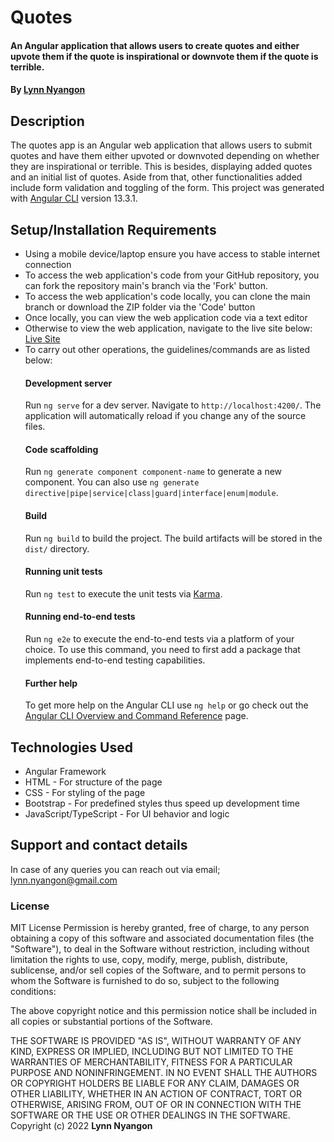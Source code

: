 # Quotes
#### An Angular application that allows users to create quotes and either upvote them if the quote is inspirational or downvote them if the quote is terrible.
#### By **[Lynn Nyangon](https://github.com/AnnaL001)**
## Description
The quotes app is an Angular web application that allows users to submit quotes and have them either upvoted or downvoted depending on whether they are inspirational or terrible. This is besides, displaying added quotes and an initial list of quotes. Aside from that, other functionalities added include form validation and toggling of the form.
This project was generated with [Angular CLI](https://github.com/angular/angular-cli) version 13.3.1.
## Setup/Installation Requirements
* Using a mobile device/laptop ensure you have access to stable internet connection
* To access the web application's code from your GitHub repository, you can fork the repository main's branch via the 'Fork' button.
* To access the web application's code locally, you can clone the main branch or download the ZIP folder via the 'Code' button
* Once locally, you can view the web application code via a text editor
* Otherwise to view the web application, navigate to the live site below: <br>
  [Live Site](https://AnnaL001.github.io/quotes)
* To carry out other operations, the guidelines/commands are as listed below:
  #### Development server
  Run `ng serve` for a dev server. Navigate to `http://localhost:4200/`. The application will automatically reload if you change any of the source files.
  #### Code scaffolding
  Run `ng generate component component-name` to generate a new component. You can also use `ng generate  directive|pipe|service|class|guard|interface|enum|module`.
  #### Build
  Run `ng build` to build the project. The build artifacts will be stored in the `dist/` directory.
  #### Running unit tests
  Run `ng test` to execute the unit tests via [Karma](https://karma-runner.github.io).
  #### Running end-to-end tests
  Run `ng e2e` to execute the end-to-end tests via a platform of your choice. To use this command, you need to first add a package that implements end-to-end testing capabilities.
  #### Further help
  To get more help on the Angular CLI use `ng help` or go check out the [Angular CLI Overview and Command Reference](https://angular.io/cli) page.  
## Technologies Used
* Angular Framework
* HTML - For structure of the page
* CSS - For styling of the page
* Bootstrap - For predefined styles thus speed up development time
* JavaScript/TypeScript - For UI behavior and logic
## Support and contact details
In case of any queries you can reach out via email; lynn.nyangon@gmail.com
### License
MIT License
Permission is hereby granted, free of charge, to any person obtaining a copy
of this software and associated documentation files (the "Software"), to deal
in the Software without restriction, including without limitation the rights
to use, copy, modify, merge, publish, distribute, sublicense, and/or sell
copies of the Software, and to permit persons to whom the Software is
furnished to do so, subject to the following conditions:

The above copyright notice and this permission notice shall be included in all
copies or substantial portions of the Software.

THE SOFTWARE IS PROVIDED "AS IS", WITHOUT WARRANTY OF ANY KIND, EXPRESS OR
IMPLIED, INCLUDING BUT NOT LIMITED TO THE WARRANTIES OF MERCHANTABILITY,
FITNESS FOR A PARTICULAR PURPOSE AND NONINFRINGEMENT. IN NO EVENT SHALL THE
AUTHORS OR COPYRIGHT HOLDERS BE LIABLE FOR ANY CLAIM, DAMAGES OR OTHER
LIABILITY, WHETHER IN AN ACTION OF CONTRACT, TORT OR OTHERWISE, ARISING FROM,
OUT OF OR IN CONNECTION WITH THE SOFTWARE OR THE USE OR OTHER DEALINGS IN THE
SOFTWARE.<br>
Copyright (c) 2022 **Lynn Nyangon**
